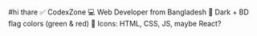 #hi thare
✅ CodexZone
💻 Web Developer from Bangladesh
🎨 Dark + BD flag colors (green & red)
🧩 Icons: HTML, CSS, JS, maybe React?

